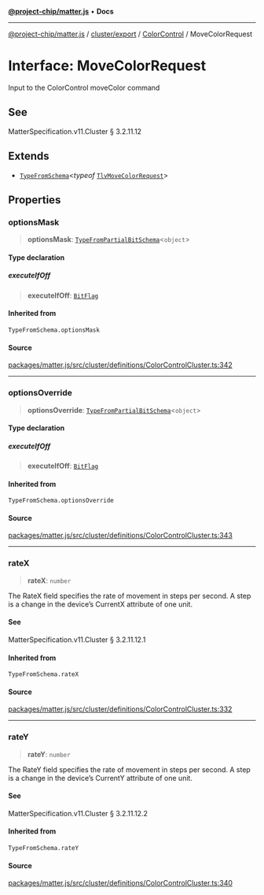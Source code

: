 [**@project-chip/matter.js**](../../../../../README.md) • **Docs**

***

[@project-chip/matter.js](../../../../../modules.md) / [cluster/export](../../../README.md) / [ColorControl](../README.md) / MoveColorRequest

# Interface: MoveColorRequest

Input to the ColorControl moveColor command

## See

MatterSpecification.v11.Cluster § 3.2.11.12

## Extends

- [`TypeFromSchema`](../../../../../tlv/export/README.md#typefromschemas)\<*typeof* [`TlvMoveColorRequest`](../README.md#tlvmovecolorrequest)\>

## Properties

### optionsMask

> **optionsMask**: [`TypeFromPartialBitSchema`](../../../../../schema/export/README.md#typefrompartialbitschemat)\<`object`\>

#### Type declaration

##### executeIfOff

> **executeIfOff**: [`BitFlag`](../../../../../schema/export/README.md#bitflag)

#### Inherited from

`TypeFromSchema.optionsMask`

#### Source

[packages/matter.js/src/cluster/definitions/ColorControlCluster.ts:342](https://github.com/project-chip/matter.js/blob/7a8cbb56b87d4ccf34bec5a9a95ab40a1711324f/packages/matter.js/src/cluster/definitions/ColorControlCluster.ts#L342)

***

### optionsOverride

> **optionsOverride**: [`TypeFromPartialBitSchema`](../../../../../schema/export/README.md#typefrompartialbitschemat)\<`object`\>

#### Type declaration

##### executeIfOff

> **executeIfOff**: [`BitFlag`](../../../../../schema/export/README.md#bitflag)

#### Inherited from

`TypeFromSchema.optionsOverride`

#### Source

[packages/matter.js/src/cluster/definitions/ColorControlCluster.ts:343](https://github.com/project-chip/matter.js/blob/7a8cbb56b87d4ccf34bec5a9a95ab40a1711324f/packages/matter.js/src/cluster/definitions/ColorControlCluster.ts#L343)

***

### rateX

> **rateX**: `number`

The RateX field specifies the rate of movement in steps per second. A step is a change in the device’s
CurrentX attribute of one unit.

#### See

MatterSpecification.v11.Cluster § 3.2.11.12.1

#### Inherited from

`TypeFromSchema.rateX`

#### Source

[packages/matter.js/src/cluster/definitions/ColorControlCluster.ts:332](https://github.com/project-chip/matter.js/blob/7a8cbb56b87d4ccf34bec5a9a95ab40a1711324f/packages/matter.js/src/cluster/definitions/ColorControlCluster.ts#L332)

***

### rateY

> **rateY**: `number`

The RateY field specifies the rate of movement in steps per second. A step is a change in the device’s
CurrentY attribute of one unit.

#### See

MatterSpecification.v11.Cluster § 3.2.11.12.2

#### Inherited from

`TypeFromSchema.rateY`

#### Source

[packages/matter.js/src/cluster/definitions/ColorControlCluster.ts:340](https://github.com/project-chip/matter.js/blob/7a8cbb56b87d4ccf34bec5a9a95ab40a1711324f/packages/matter.js/src/cluster/definitions/ColorControlCluster.ts#L340)
